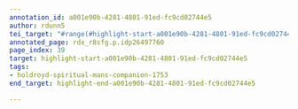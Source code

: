 ```yaml
---
annotation_id: a001e90b-4281-4801-91ed-fc9cd02744e5
author: rdunn5
tei_target: "#range(#highlight-start-a001e90b-4281-4801-91ed-fc9cd02744e5, #highlight-end-a001e90b-4281-4801-91ed-fc9cd02744e5)"
annotated_page: rdx_r8sfg.p.idp26497760
page_index: 39
target: highlight-start-a001e90b-4281-4801-91ed-fc9cd02744e5
tags:
- holdroyd-spiritual-mans-companion-1753
end_target: highlight-end-a001e90b-4281-4801-91ed-fc9cd02744e5

---
```

